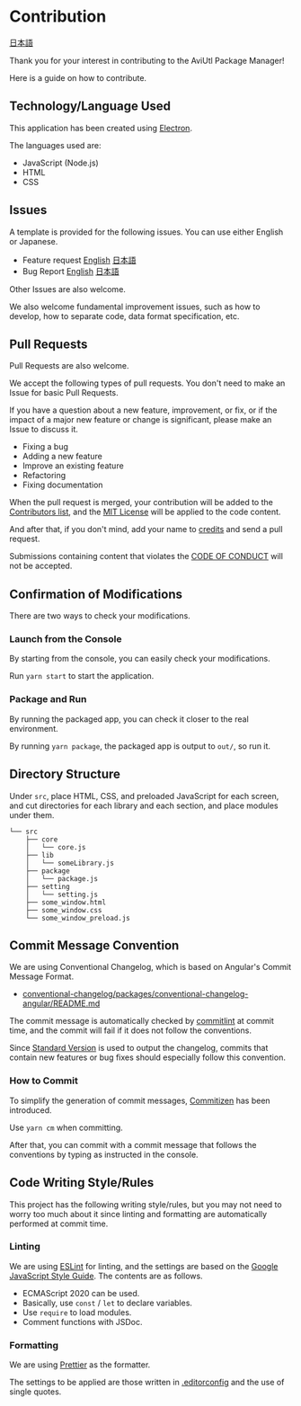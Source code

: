 # Contribution

[日本語](./CONTRIBUTING.ja.md)

Thank you for your interest in contributing to the AviUtl Package Manager!

Here is a guide on how to contribute.

## Technology/Language Used

This application has been created using [Electron](https://www.electronjs.org/).

The languages used are:

- JavaScript (Node.js)
- HTML
- CSS

## Issues

A template is provided for the following issues. You can use either English or Japanese.

- Feature request [English](https://github.com/hal-shu-sato/apm/issues/new?labels=Feedback%3A+enhancement&template=feature_request.md) [日本語](https://github.com/hal-shu-sato/apm/issues/new?labels=Feedback%3A+enhancement&template=feature_request_ja.md)
- Bug Report [English](https://github.com/hal-shu-sato/apm/issues/new?labels=Problem%3A+bug&template=bug_report.md) [日本語](https://github.com/hal-shu-sato/apm/issues/new?labels=Problem%3A+bug&template=bug_report_ja.md)

Other Issues are also welcome.

We also welcome fundamental improvement issues, such as how to develop, how to separate code, data format specification, etc.

## Pull Requests

Pull Requests are also welcome.

We accept the following types of pull requests. You don't need to make an Issue for basic Pull Requests.

If you have a question about a new feature, improvement, or fix, or if the impact of a major new feature or change is significant, please make an Issue to discuss it.

- Fixing a bug
- Adding a new feature
- Improve an existing feature
- Refactoring
- Fixing documentation

When the pull request is merged, your contribution will be added to the [Contributors list](https://github.com/hal-shu-sato/apm/graphs/contributors), and the [MIT License](./LICENSE) will be applied to the code content.

And after that, if you don't mind, add your name to [credits](./src/about.html) and send a pull request.

Submissions containing content that violates the [CODE OF CONDUCT](./CODE_OF_CONDUCT.md) will not be accepted.

## Confirmation of Modifications

There are two ways to check your modifications.

### Launch from the Console

By starting from the console, you can easily check your modifications.

Run `yarn start` to start the application.

### Package and Run

By running the packaged app, you can check it closer to the real environment.

By running `yarn package`, the packaged app is output to `out/`, so run it.

## Directory Structure

Under `src`, place HTML, CSS, and preloaded JavaScript for each screen, and cut directories for each library and each section, and place modules under them.

```text
└── src
    ├── core
    │   └── core.js
    ├── lib
    │   └── someLibrary.js
    ├── package
    │   └── package.js
    ├── setting
    │   └── setting.js
    ├── some_window.html
    ├── some_window.css
    └── some_window_preload.js
```

## Commit Message Convention

We are using Conventional Changelog, which is based on Angular's Commit Message Format.

- [conventional-changelog/packages/conventional-changelog-angular/README.md](https://github.com/conventional-changelog/conventional-changelog/blob/master/packages/conventional-changelog-angular/README.md)

The commit message is automatically checked by [commitlint](https://commitlint.js.org/) at commit time, and the commit will fail if it does not follow the conventions.

Since [Standard Version](https://github.com/conventional-changelog/standard-version) is used to output the changelog, commits that contain new features or bug fixes should especially follow this convention.

### How to Commit

To simplify the generation of commit messages, [Commitizen](https://commitizen.github.io/cz-cli/) has been introduced.

Use `yarn cm` when committing.

After that, you can commit with a commit message that follows the conventions by typing as instructed in the console.

## Code Writing Style/Rules

This project has the following writing style/rules, but you may not need to worry too much about it since linting and formatting are automatically performed at commit time.

### Linting

We are using [ESLint](https://eslint.org/) for linting, and the settings are based on the [Google JavaScript Style Guide](https://google.github.io/styleguide/jsguide.html). The contents are as follows.

- ECMAScript 2020 can be used.
- Basically, use `const` / `let` to declare variables.
- Use `require` to load modules.
- Comment functions with JSDoc.

### Formatting

We are using [Prettier](https://prettier.io/) as the formatter.

The settings to be applied are those written in [.editorconfig](./.editorconfig) and the use of single quotes.
